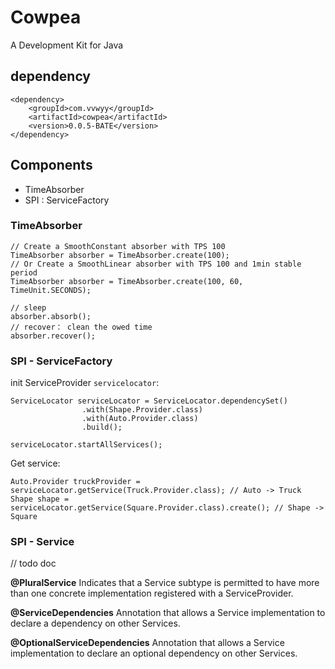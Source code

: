 # Cowpea

A Development Kit for Java


## dependency

```
<dependency>
    <groupId>com.vvwyy</groupId>
    <artifactId>cowpea</artifactId>
    <version>0.0.5-BATE</version>
</dependency>

```

## Components

- TimeAbsorber
- SPI : ServiceFactory

### TimeAbsorber

```
// Create a SmoothConstant absorber with TPS 100
TimeAbsorber absorber = TimeAbsorber.create(100);
// Or Create a SmoothLinear absorber with TPS 100 and 1min stable period
TimeAbsorber absorber = TimeAbsorber.create(100, 60, TimeUnit.SECONDS);

// sleep
absorber.absorb();
// recover： clean the owed time
absorber.recover();
```
### SPI - ServiceFactory

init ServiceProvider `servicelocator`:
```
ServiceLocator serviceLocator = ServiceLocator.dependencySet()
                .with(Shape.Provider.class)
                .with(Auto.Provider.class)
                .build();

serviceLocator.startAllServices();
```

Get service:
```
Auto.Provider truckProvider = serviceLocator.getService(Truck.Provider.class); // Auto -> Truck
Shape shape = serviceLocator.getService(Square.Provider.class).create(); // Shape -> Square
```


### SPI - Service

// todo doc


**@PluralService** 
Indicates that a Service subtype is permitted to have more than one concrete implementation registered with a ServiceProvider.

**@ServiceDependencies**
Annotation that allows a Service implementation to declare a dependency on other Services.

**@OptionalServiceDependencies**
Annotation that allows a Service implementation to declare an optional dependency on other Services.




